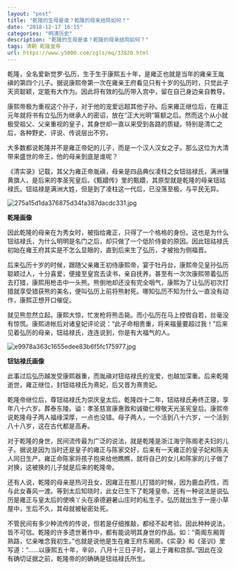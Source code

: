 ```yaml
---
layout: "post"
title: "乾隆的生母是谁？乾隆的母亲结局如何？"
date: "2018-12-17 16:15"
categories: "明清历史"
description: "乾隆的生母是谁？乾隆的母亲结局如何？"
tags: 清朝 乾隆皇帝
url: https://www.y5000.com/zgls/mq/33820.html
---
```






乾隆，全名爱新觉罗·弘历，生于生于康熙五十年，是雍正也就是当年的雍亲王胤禛的第四个儿子。据说康熙帝第一次在雍亲王府看见只有十岁的弘历时，只觉此子天资聪颖，定能有大作为。因此将有效的弘历带入宫中，留在自己身边亲自教导。

康熙帝极为重视这个孙子，对于他的宠爱远超其他子孙。后来雍正继位后，在雍正元年就将书有立弘历为继承人的密诏，放在“正大光明”匾额之后。然而这个从小就极受祖父、父亲重视的皇子，其身世却一直以来受到各路的质疑。特别是清亡之后，各种野史、评说、传说层出不穷。

大多数都说乾隆并不是雍正帝妃的儿子，而是一个汉人汉女之子。那么这位为大清带来盛世的帝王，他的母亲到底是谁呢？

《清实录》记载，其父为雍正帝胤禛，母亲是四品典仪凌柱之女钮祜禄氏，满洲镶黄旗人，是后来的孝圣宪皇后。《甄嬛传》里的甄嬛，其原型就是乾隆的母亲钮祜禄氏。钮祜禄是满洲大姓，但是到了凌柱这一代后，已没落至极，与平民无异。

![275a15d1da376875d34fa387dacdc331.jpg](https://img.y5000.com/uploads/allimg/180929/275a15d1da376875d34fa387dacdc331.jpg)

 **乾隆画像**

因此乾隆的母亲在为秀女时，被指给雍正，只得了一个格格的身份。这也是为什么钮祜禄氏，为什么明明是名门之后，却只做了一个低阶侍妾的原因。因此钮祜禄氏初始在雍王府其实是不怎么显眼的，直到后来生了弘历，才被抬为侧福晋。

后来弘历十岁的时候，跟随父亲雍王初侍康熙帝，宴于牡丹台，康熙帝见皇孙弘历聪颖过人，十分喜爱，便接至皇宫去读书，亲自抚养。甚至有一次次康熙带着弘历去打猎，康熙用枪击中一头熊。熊倒地却还没有完全咽气，康熙为了让弘历初次打猎就享受猎获熊的美名，便叫弘历上前将熊射死。哪知弘历不知为什么一直没有动作，康熙正想开口催促。

就见熊忽然立起。康熙大惊，忙发枪将熊击毙。而小弘历在马上控辔自若，丝毫没有惊慌。康熙进帐后对诸皇妃评论说：“此子命相贵重，将来福量要超过我！”后来见着弘历的母亲，钮祜禄氏，连连说到，你是有大福气的人。

![e9978a363c1655edee83b6f5fc175977.jpg](https://img.y5000.com/uploads/allimg/180929/e9978a363c1655edee83b6f5fc175977.jpg)

 **钮钴禄氏画像**

此事过后弘历越发受康熙器重，而胤禛对钮祜禄氏的宠爱，也越加深重。后来乾隆逝世，雍正继位，封钮祜禄氏为熹妃，后又晋为熹贵妃。

乾隆帝继位后，尊钮祜禄氏为崇庆皇太后。乾隆四十二年，钮祜禄氏寿终正寝，享年八十六岁。葬泰东陵。谥：孝圣慈宣康惠敦和诚徽仁穆敬天光圣宪皇后。康熙帝说乾隆母子两人福缘深厚，一点也没错。母子两人，一个活到八十六岁，一个活到八十八岁，这在古代都是高寿。

对于乾隆的身世，民间流传最为广泛的说法，就是乾隆是浙江海宁陈阁老夫妇的儿子。据说是因为当时还是皇子的雍正与陈家交好，后来有一天雍正的皇子妃和陈夫人同日生产。雍正命陈家将孩子抱来给他瞧瞧，就将自己的女儿和陈家的儿子做了对换，这被换的儿子就是后来的乾隆帝。

还有人说，乾隆的母亲是热河丑女，因雍正在那儿打猎的时候，因为鹿血药性，而与此女春风一渡。等到太后知晓时，此女已生下了乾隆皇帝。还有一种说法是说弘历是雍正与皇太后的使唤丫头在承德避暑山庄时的私生子。弘历就出生于一座小草屋中，生后不久，其母就被秘密处死。

不管民间有多少种流传的传说，但若是仔细推敲，都经不起考验。因此种种说法，皆不可信。乾隆的许多遗世著作中，都有能说明其身世的作品。如：“斋阁东厢胥熟路，忆亲唯念我初生。”也就是说他是生在雍王府东厢房。《实录》和《圣训》里写道：“……以康熙五十年，辛卯，八月十三日子时，诞上于雍和宫邸。”因此在没有确切证据之前，乾隆帝的的确确是钮祜禄氏所生。

